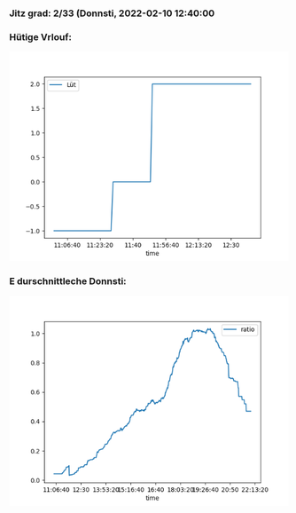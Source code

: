 ### Jitz grad: 2/33 (Donnsti, 2022-02-10 12:40:00

### Hütige Vrlouf:
![Graph](Today.png)

### E durschnittleche Donnsti:
![Graph](Donnsti.png)